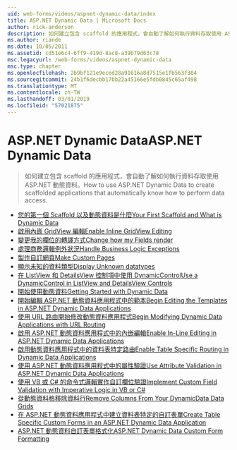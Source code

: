 ```yaml
---
uid: web-forms/videos/aspnet-dynamic-data/index
title: ASP.NET Dynamic Data | Microsoft Docs
author: rick-anderson
description: 如何建立包含 scaffold 的應用程式，會自動了解如何執行資料存取使用 ASP.NET 動態資料。
ms.author: riande
ms.date: 10/05/2011
ms.assetid: cd51e6c4-6ff9-419d-8ac8-a39b79d63c78
msc.legacyurl: /web-forms/videos/aspnet-dynamic-data
msc.type: chapter
ms.openlocfilehash: 2b9bf121e9eced28a91616a8d7515e1fb563f304
ms.sourcegitcommit: 24b1f6decbb17bb22a45166e5fdb0845c65af498
ms.translationtype: MT
ms.contentlocale: zh-TW
ms.lasthandoff: 03/01/2019
ms.locfileid: "57021875"
---
```

<a name="aspnet-dynamic-data"></a><span data-ttu-id="12db9-103">ASP.NET Dynamic Data</span><span class="sxs-lookup"><span data-stu-id="12db9-103">ASP.NET Dynamic Data</span></span>
====================
> <span data-ttu-id="12db9-104">如何建立包含 scaffold 的應用程式，會自動了解如何執行資料存取使用 ASP.NET 動態資料。</span><span class="sxs-lookup"><span data-stu-id="12db9-104">How to use ASP.NET Dynamic Data to create scaffolded applications that automatically know how to perform data access.</span></span>


- [<span data-ttu-id="12db9-105">您的第一個 Scaffold 以及動態資料是什麼</span><span class="sxs-lookup"><span data-stu-id="12db9-105">Your First Scaffold and What is Dynamic Data</span></span>](your-first-scaffold-and-what-is-dynamic-data.md)
- [<span data-ttu-id="12db9-106">啟用內嵌 GridView 編輯</span><span class="sxs-lookup"><span data-stu-id="12db9-106">Enable Inline GridView Editing</span></span>](how-do-i-enable-inline-gridview-editing.md)
- [<span data-ttu-id="12db9-107">變更我的欄位的轉譯方式</span><span class="sxs-lookup"><span data-stu-id="12db9-107">Change how my Fields render</span></span>](how-do-i-change-how-my-fields-render.md)
- [<span data-ttu-id="12db9-108">處理商務邏輯例外狀況</span><span class="sxs-lookup"><span data-stu-id="12db9-108">Handle Business Logic Exceptions</span></span>](how-do-i-handle-business-logic-exceptions.md)
- [<span data-ttu-id="12db9-109">製作自訂網頁</span><span class="sxs-lookup"><span data-stu-id="12db9-109">Make Custom Pages</span></span>](how-do-i-make-custom-pages.md)
- [<span data-ttu-id="12db9-110">顯示未知的資料類型</span><span class="sxs-lookup"><span data-stu-id="12db9-110">Display Unknown datatypes</span></span>](how-do-i-display-unknown-datatypes.md)
- [<span data-ttu-id="12db9-111">在 ListView 和 DetailsView 控制項中使用 DynamicControl</span><span class="sxs-lookup"><span data-stu-id="12db9-111">Use a DynamicControl in ListView and DetailsView Controls</span></span>](how-do-i-use-a-dynamiccontrol-in-listview-and-detailsview-controls.md)
- [<span data-ttu-id="12db9-112">開始使用動態資料</span><span class="sxs-lookup"><span data-stu-id="12db9-112">Getting Started with Dynamic Data</span></span>](getting-started-with-dynamic-data.md)
- [<span data-ttu-id="12db9-113">開始編輯 ASP.NET 動態資料應用程式中的範本</span><span class="sxs-lookup"><span data-stu-id="12db9-113">Begin Editing the Templates in ASP.NET Dynamic Data Applications</span></span>](begin-editing-the-templates-in-aspnet-dynamic-data-applications.md)
- [<span data-ttu-id="12db9-114">使用 URL 路由開始修改動態資料應用程式</span><span class="sxs-lookup"><span data-stu-id="12db9-114">Begin Modifying Dynamic Data Applications with URL Routing</span></span>](begin-modifying-dynamic-data-applications-with-url-routing.md)
- [<span data-ttu-id="12db9-115">啟用 ASP.NET 動態資料應用程式中的內嵌編輯</span><span class="sxs-lookup"><span data-stu-id="12db9-115">Enable In-Line Editing in ASP.NET Dynamic Data Applications</span></span>](enable-in-line-editing-in-aspnet-dynamic-data-applications.md)
- [<span data-ttu-id="12db9-116">啟用動態資料應用程式中的資料表特定路由</span><span class="sxs-lookup"><span data-stu-id="12db9-116">Enable Table Specific Routing in Dynamic Data Applications</span></span>](how-to-enable-table-specific-routing-in-dynamic-data-applications.md)
- [<span data-ttu-id="12db9-117">使用 ASP.NET 動態資料應用程式中的屬性驗證</span><span class="sxs-lookup"><span data-stu-id="12db9-117">Use Attribute Validation in ASP.NET Dynamic Data Applications</span></span>](how-to-use-attribute-validation-in-aspnet-dynamic-data-applications.md)
- [<span data-ttu-id="12db9-118">使用 VB 或 C# 的命令式邏輯實作自訂欄位驗證</span><span class="sxs-lookup"><span data-stu-id="12db9-118">Implement Custom Field Validation with Imperative Logic in VB or C#</span></span>](how-to-implement-custom-field-validation-with-imperative-logic-in-vb-or-c.md)
- [<span data-ttu-id="12db9-119">從動態資料格移除資料行</span><span class="sxs-lookup"><span data-stu-id="12db9-119">Remove Columns From Your DynamicData Data Grids</span></span>](how-to-remove-columns-from-your-dynamicdata-data-grids.md)
- [<span data-ttu-id="12db9-120">在 ASP.NET 動態資料應用程式中建立資料表特定的自訂表單</span><span class="sxs-lookup"><span data-stu-id="12db9-120">Create Table Specific Custom Forms in an ASP.NET Dynamic Data Application</span></span>](how-to-create-table-specific-custom-forms-in-an-aspnet-dynamic-data-application.md)
- [<span data-ttu-id="12db9-121">ASP.NET 動態資料自訂表單格式化</span><span class="sxs-lookup"><span data-stu-id="12db9-121">ASP.NET Dynamic Data Custom Form Formatting</span></span>](aspnet-dynamic-data-custom-form-formatting.md)
